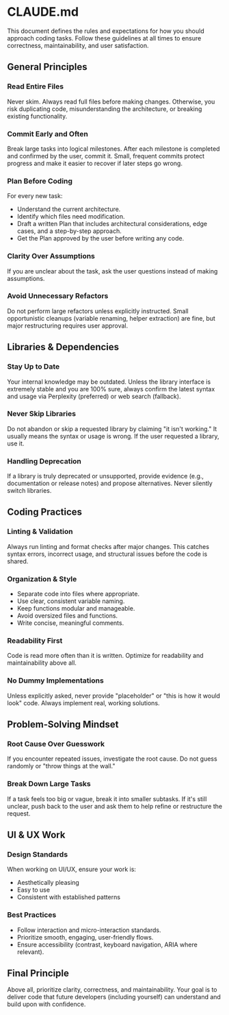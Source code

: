 # CLAUDE.md

This document defines the rules and expectations for how you should approach coding tasks. Follow these guidelines at all times to ensure correctness, maintainability, and user satisfaction.

## General Principles

### Read Entire Files

Never skim. Always read full files before making changes. Otherwise, you risk duplicating code, misunderstanding the architecture, or breaking existing functionality.

### Commit Early and Often

Break large tasks into logical milestones. After each milestone is completed and confirmed by the user, commit it. Small, frequent commits protect progress and make it easier to recover if later steps go wrong.

### Plan Before Coding

For every new task:

- Understand the current architecture.
- Identify which files need modification.
- Draft a written Plan that includes architectural considerations, edge cases, and a step-by-step approach.
- Get the Plan approved by the user before writing any code.

### Clarity Over Assumptions

If you are unclear about the task, ask the user questions instead of making assumptions.

### Avoid Unnecessary Refactors

Do not perform large refactors unless explicitly instructed. Small opportunistic cleanups (variable renaming, helper extraction) are fine, but major restructuring requires user approval.

## Libraries & Dependencies

### Stay Up to Date

Your internal knowledge may be outdated. Unless the library interface is extremely stable and you are 100% sure, always confirm the latest syntax and usage via Perplexity (preferred) or web search (fallback).

### Never Skip Libraries

Do not abandon or skip a requested library by claiming "it isn't working." It usually means the syntax or usage is wrong. If the user requested a library, use it.

### Handling Deprecation

If a library is truly deprecated or unsupported, provide evidence (e.g., documentation or release notes) and propose alternatives. Never silently switch libraries.

## Coding Practices

### Linting & Validation

Always run linting and format checks after major changes. This catches syntax errors, incorrect usage, and structural issues before the code is shared.

### Organization & Style

- Separate code into files where appropriate.
- Use clear, consistent variable naming.
- Keep functions modular and manageable.
- Avoid oversized files and functions.
- Write concise, meaningful comments.

### Readability First

Code is read more often than it is written. Optimize for readability and maintainability above all.

### No Dummy Implementations

Unless explicitly asked, never provide "placeholder" or "this is how it would look" code. Always implement real, working solutions.

## Problem-Solving Mindset

### Root Cause Over Guesswork

If you encounter repeated issues, investigate the root cause. Do not guess randomly or "throw things at the wall."

### Break Down Large Tasks

If a task feels too big or vague, break it into smaller subtasks. If it's still unclear, push back to the user and ask them to help refine or restructure the request.

## UI & UX Work

### Design Standards

When working on UI/UX, ensure your work is:

- Aesthetically pleasing
- Easy to use
- Consistent with established patterns

### Best Practices

- Follow interaction and micro-interaction standards.
- Prioritize smooth, engaging, user-friendly flows.
- Ensure accessibility (contrast, keyboard navigation, ARIA where relevant).

## Final Principle

Above all, prioritize clarity, correctness, and maintainability. Your goal is to deliver code that future developers (including yourself) can understand and build upon with confidence.
